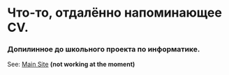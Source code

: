 # Что-то, отдалённо напоминающее CV.
### Допилинное до школьного проекта по информатике.
<p> See: <a href="https://artematrr.github.io/Web-My-First-CV/">Main Site</a> <strong>(not working at the moment)</strong> </p> 
